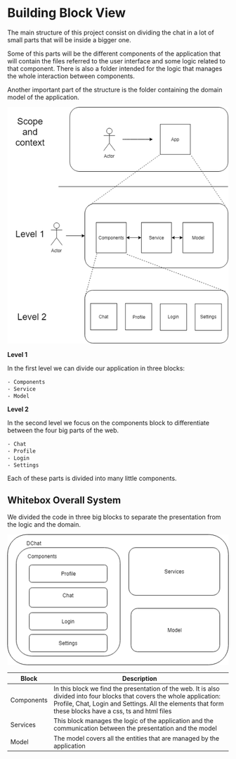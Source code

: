 Building Block View
===================

The main structure of this project consist on dividing the chat in a lot of small parts that will be inside a bigger one. 

Some of this parts will be the different components of the application that will contain the files referred to the user interface and some logic related to that component. There is also a folder intended for the logic that manages the whole interaction between components.

Another important part of the structure is the folder containing the domain model of the application.

![Hierarchy of building blocks](images/DiagramPrototype(Doc05).png)

**Level 1** 

In the first level we can divide our application in three blocks:

    - Components
    - Service
    - Model

**Level 2** 

In the second level we focus on the components block to differentiate between the four big parts of the web.

    - Chat
    - Profile
    - Login
    - Settings

Each of these parts is divided into many little components. 

Whitebox Overall System
-----------------------

We divided the code in three big blocks to separate the presentation from the logic and the domain.

 ![Overview Diagram](images/DiagramDoc05_2.png)


| Block          | Description |
| ---------------- |----------- |
| Components    | In this block we find the presentation of the web. It is also divided into four blocks that covers the whole application: Profile, Chat, Login and Settings. All the elements that form these blocks have a css, ts and html files  |
| Services | This block manages the logic of the application and the communication between the presentation and the model |
| Model   | The model covers all the entities that are managed by the application |
